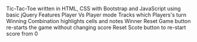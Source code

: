 Tic-Tac-Toe written in HTML, CSS with Bootstrap and JavaScript using basic jQuery
Features Player Vs Player mode
Tracks which Players's turn
Winning Combination highlights cells and notes Winner
Reset Game button re-starts the game without changing score
Reset Scote button to re-start score from 0
